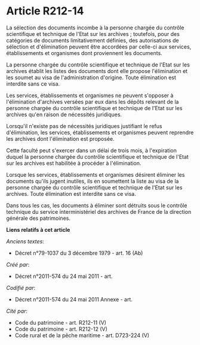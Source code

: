 # Article R212-14

La sélection des documents incombe à la personne chargée du contrôle scientifique et technique de l'Etat sur les archives ;
toutefois, pour des catégories de documents limitativement définies, des autorisations de sélection et d'élimination peuvent
être accordées par celle-ci aux services, établissements et organismes dont proviennent les documents.

La personne chargée du contrôle scientifique et technique de l'Etat sur les archives établit les listes des documents dont
elle propose l'élimination et les soumet au visa de l'administration d'origine. Toute élimination est interdite sans ce visa.

Les services, établissements et organismes ne peuvent s'opposer à l'élimination d'archives versées par eux dans les dépôts
relevant de la personne chargée du contrôle scientifique et technique de l'Etat sur les archives qu'en raison de nécessités
juridiques.

Lorsqu'il n'existe pas de nécessités juridiques justifiant le refus d'élimination, les services, établissements et organismes
peuvent reprendre les archives dont l'élimination est proposée.

Cette faculté peut s'exercer dans un délai de trois mois, à l'expiration duquel la personne chargée du contrôle scientifique
et technique de l'Etat sur les archives est habilitée à procéder à l'élimination.

Lorsque les services, établissements et organismes désirent éliminer les documents qu'ils jugent inutiles, ils en soumettent
la liste au visa de la personne chargée du contrôle scientifique et technique de l'Etat sur les archives. Toute élimination
est interdite sans ce visa.

Dans tous les cas, les documents à éliminer sont détruits sous le contrôle technique du service interministériel des archives
de France de la direction générale des patrimoines.

**Liens relatifs à cet article**

_Anciens textes_:

  - Décret n°79-1037 du 3 décembre 1979 - art. 16 (Ab)

_Créé par_:

  - Décret n°2011-574 du 24 mai 2011  - art.

_Codifié par_:

  - Décret n°2011-574 du 24 mai 2011 Annexe - art.

_Cité par_:

  - Code du patrimoine - art. R212-11 (V)
  - Code du patrimoine - art. R212-12 (V)
  - Code rural et de la pêche maritime - art. D723-224 (V)
